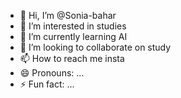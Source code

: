 - 👋 Hi, I’m @Sonia-bahar
- 👀 I’m interested in studies
- 🌱 I’m currently learning AI
- 💞️ I’m looking to collaborate on study
- 📫 How to reach me insta
- 😄 Pronouns: ...
- ⚡ Fun fact: ...

<!---
Sonia-bahar/Sonia-bahar is a ✨ special ✨ repository because its `README.md` (this file) appears on your GitHub profile.
You can click the Preview link to take a look at your changes.
--->
